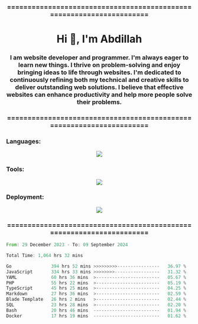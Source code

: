 <h3 align="center">=====================================================================</h3>
<h1 align="center">Hi 👋, I'm Abdillah</h1>
<h3 align="center">I am website developer and programmer. I'm always eager to learn new things. I thrive on problem-solving and enjoy bringing ideas to life through websites. I'm dedicated to continuously refining both my technical and creative skills to deliver outstanding web solutions. I believe that effective websites can enhance productivity and help more people solve their problems.</h3>
<h3 align="center">=====================================================================</h3>

<h3 align="left">Languages:</h3>
<p align="center">
  <a href="https://skillicons.dev">
    <img src="https://skillicons.dev/icons?i=go,nodejs,php,css,html,kotlin" />
  </a>
</p>

<h3 align="left">Tools:</h3>
<p align="center">
  <a href="https://skillicons.dev">
    <img src="https://skillicons.dev/icons?i=express,nextjs,postman,powershell,bash,nginx,arduino,laravel,androidstudio,react,prisma" />
  </a>
</p>

<h3 align="left">Deployment:</h3>
<p align="center">
  <a href="https://skillicons.dev">
    <img src="https://skillicons.dev/icons?i=git,github,docker,aws,jenkins,prometheus,grafana,mongodb,postgres,mysql" />
  </a>
</p>

<h3 align="center">=====================================================================</h3>

<!--START_SECTION:waka-->

```rust
From: 29 December 2023 - To: 09 September 2024

Total Time: 1,064 hrs 32 mins

Go               394 hrs 52 mins >>>>>>>>>----------------   36.97 %
JavaScript       334 hrs 33 mins >>>>>>>>-----------------   31.32 %
YAML             60 hrs 36 mins  >------------------------   05.67 %
PHP              55 hrs 22 mins  >------------------------   05.19 %
TypeScript       45 hrs 25 mins  >------------------------   04.25 %
Markdown         27 hrs 36 mins  >------------------------   02.59 %
Blade Template   26 hrs 2 mins   >------------------------   02.44 %
SQL              23 hrs 28 mins  >------------------------   02.20 %
Bash             20 hrs 46 mins  -------------------------   01.94 %
Docker           17 hrs 19 mins  -------------------------   01.62 %
```

<!--END_SECTION:waka-->
<!---
Abedmuh/Abedmuh is a ✨ special ✨ repository because its `README.md` (this file) appears on your GitHub profile.
You can click the Preview link to take a look at your changes.
--->
